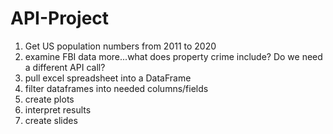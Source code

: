 # API-Project

1)  Get US population numbers from 2011 to 2020
2)  examine FBI data more...what does property crime include?  Do we need a different API call?
3)  pull excel spreadsheet into a DataFrame
4)  filter dataframes into needed columns/fields
5)  create plots
6)  interpret results
7)  create slides
